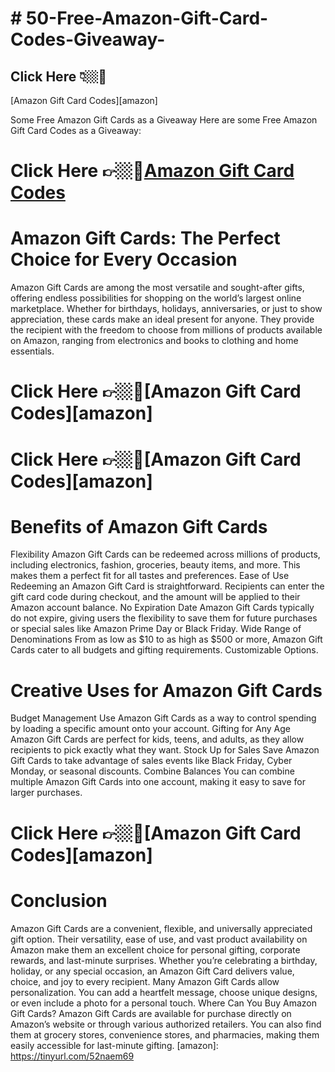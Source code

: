 # # 50-Free-Amazon-Gift-Card-Codes-Giveaway-
## Click Here 👇🏼🎁
[Amazon Gift Card Codes][amazon]

Some Free Amazon Gift Cards as a Giveaway
Here are some Free Amazon Gift Card Codes as a Giveaway:

# Click Here 👉🏼🎁<a href="https://tinyurl.com/52naem69">Amazon Gift Card Codes</a>
# Amazon Gift Cards: The Perfect Choice for Every Occasion
Amazon Gift Cards are among the most versatile and sought-after gifts, offering endless possibilities for shopping on the world’s largest online marketplace. Whether for birthdays, holidays, anniversaries, or just to show appreciation, these cards make an ideal present for anyone. They provide the recipient with the freedom to choose from millions of products available on Amazon, ranging from electronics and books to clothing and home essentials.

# Click Here 👉🏼🎁[Amazon Gift Card Codes][amazon]
# Click Here 👉🏼🎁[Amazon Gift Card Codes][amazon]

# Benefits of Amazon Gift Cards
Flexibility
Amazon Gift Cards can be redeemed across millions of products, including electronics, fashion, groceries, beauty items, and more. This makes them a perfect fit for all tastes and preferences.
Ease of Use
Redeeming an Amazon Gift Card is straightforward. Recipients can enter the gift card code during checkout, and the amount will be applied to their Amazon account balance.
No Expiration Date
Amazon Gift Cards typically do not expire, giving users the flexibility to save them for future purchases or special sales like Amazon Prime Day or Black Friday.
Wide Range of Denominations
From as low as $10 to as high as $500 or more, Amazon Gift Cards cater to all budgets and gifting requirements.
Customizable Options.

# Creative Uses for Amazon Gift Cards
Budget Management
Use Amazon Gift Cards as a way to control spending by loading a specific amount onto your account.
Gifting for Any Age
Amazon Gift Cards are perfect for kids, teens, and adults, as they allow recipients to pick exactly what they want.
Stock Up for Sales
Save Amazon Gift Cards to take advantage of sales events like Black Friday, Cyber Monday, or seasonal discounts.
Combine Balances
You can combine multiple Amazon Gift Cards into one account, making it easy to save for larger purchases.

# Click Here 👉🏼🎁[Amazon Gift Card Codes][amazon]
# Conclusion
Amazon Gift Cards are a convenient, flexible, and universally appreciated gift option. Their versatility, ease of use, and vast product availability on Amazon make them an excellent choice for personal gifting, corporate rewards, and last-minute surprises. Whether you’re celebrating a birthday, holiday, or any special occasion, an Amazon Gift Card delivers value, choice, and joy to every recipient.
Many Amazon Gift Cards allow personalization. You can add a heartfelt message, choose unique designs, or even include a photo for a personal touch.
Where Can You Buy Amazon Gift Cards?
Amazon Gift Cards are available for purchase directly on Amazon’s website or through various authorized retailers. You can also find them at grocery stores, convenience stores, and pharmacies, making them easily accessible for last-minute gifting.
[amazon]: <https://tinyurl.com/52naem69>


